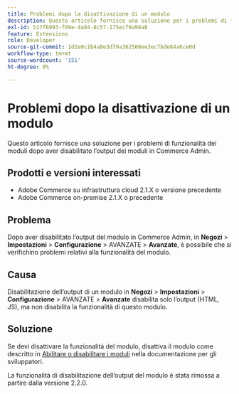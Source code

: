 ```yaml
---
title: Problemi dopo la disattivazione di un modulo
description: Questo articolo fornisce una soluzione per i problemi di funzionalità dei moduli dopo aver disabilitato l’output dei moduli in Commerce Admin.
exl-id: 517f6993-f09e-4a94-8c57-175ecf9a98a8
feature: Extensions
role: Developer
source-git-commit: 1d2e0c1b4a8e3d79a362500ee3ec7bde84a6ce0d
workflow-type: tm+mt
source-wordcount: '151'
ht-degree: 0%

---
```


# Problemi dopo la disattivazione di un modulo

Questo articolo fornisce una soluzione per i problemi di funzionalità dei moduli dopo aver disabilitato l’output dei moduli in Commerce Admin.

## Prodotti e versioni interessati

* Adobe Commerce su infrastruttura cloud 2.1.X o versione precedente
* Adobe Commerce on-premise 2.1.X o precedente

## Problema

Dopo aver disabilitato l’output del modulo in Commerce Admin, in **Negozi** > **Impostazioni** > **Configurazione** > AVANZATE > **Avanzate**, è possibile che si verifichino problemi relativi alla funzionalità del modulo.

## Causa

Disabilitazione dell’output di un modulo in **Negozi** > **Impostazioni** > **Configurazione** > AVANZATE > **Avanzate** disabilita solo l’output (HTML, JS), ma non disabilita la funzionalità di questo modulo.

## Soluzione

Se devi disattivare la funzionalità del modulo, disattiva il modulo come descritto in [Abilitare o disabilitare i moduli](https://devdocs.magento.com/guides/v2.1/install-gde/install/cli/install-cli-subcommands-enable.html) nella documentazione per gli sviluppatori.

La funzionalità di disabilitazione dell’output del modulo è stata rimossa a partire dalla versione 2.2.0.
